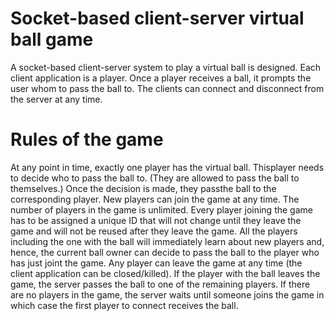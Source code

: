 # Socket-based client-server virtual ball game
A socket-based client-server system to play a virtual ball is designed. Each client application is a player. Once a player receives a ball, it prompts the user whom to pass the ball to. The clients can connect and disconnect from the server at any time.

# Rules of the game
At any point in time, exactly one player has the virtual ball. Thisplayer needs to decide who to pass the ball to. (They are allowed to
pass the ball to themselves.) Once the decision is made, they passthe ball to the corresponding player.
New players can join the game at any time. The number of players in the game is unlimited. Every player joining the game has to be assigned a unique ID that will not change until they leave the game and will not be reused after they leave the game. 
All the players including the one with the ball will immediately learn about new players and,
hence, the current ball owner can decide to pass the ball to the player who has just joint the game.
Any player can leave the game at any time (the client application can be closed/killed). If the player with the ball leaves the game, the server passes the ball to one of the remaining players. If there are no players in the game, the server waits until someone joins the game in which case the first player to connect receives the ball.

